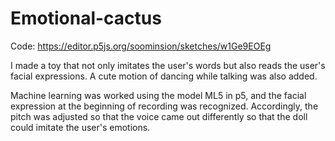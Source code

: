 # Emotional-cactus

Code: https://editor.p5js.org/soominsion/sketches/w1Ge9EOEg 

I made a toy that not only imitates the user's words but also reads the user's facial expressions.
A cute motion of dancing while talking was also added. 

Machine learning was worked using the model ML5 in p5, and the facial expression at the 
beginning of recording was recognized. Accordingly, the pitch was adjusted so that the 
voice came out differently so that the doll could imitate the user's emotions.
